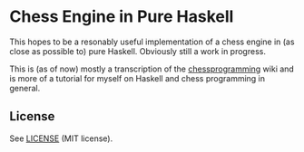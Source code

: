 # Chess Engine in Pure Haskell

This hopes to be a resonably useful implementation of a chess
engine in (as close as possible to) pure Haskell. Obviously
still a work in progress.

This is (as of now) mostly a transcription of the
[chessprogramming](https://chessprogramming.wikispaces.com/) wiki and is
more of a tutorial for myself on Haskell and chess programming in general.

## License

See [LICENSE](https://github.com/SilverSylvester/chess/blob/master/LICENSE)
(MIT license).

